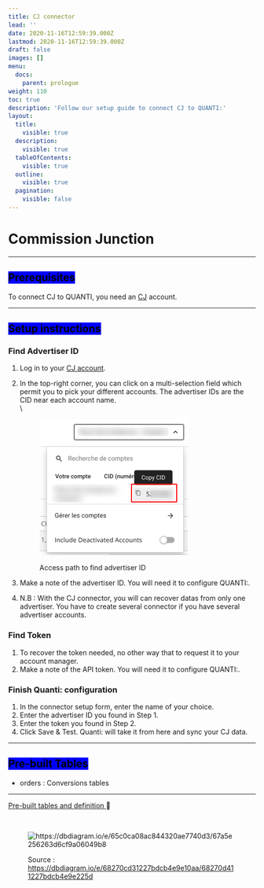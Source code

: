 ```yaml
---
title: CJ connector
lead: ''
date: 2020-11-16T12:59:39.000Z
lastmod: 2020-11-16T12:59:39.000Z
draft: false
images: []
menu:
  docs:
    parent: prologue
weight: 110
toc: true
description: 'Follow our setup guide to connect CJ to QUANTI:'
layout:
  title:
    visible: true
  description:
    visible: true
  tableOfContents:
    visible: true
  outline:
    visible: true
  pagination:
    visible: false
---
```


# Commission Junction&#x20;

***

## <mark style="background-color:blue;">Prerequisites</mark>

To connect CJ to QUANTI, you need an [CJ](https://www.cj.com/?utm_source=quanti.io\&utm_medium=partnership) account.

***

## <mark style="background-color:blue;">Setup instructions</mark>

### Find Advertiser ID

1. Log in to your [CJ account](https://signin.cj.com/login).
2.  In the top-right corner, you can click on a multi-selection field which permit you to pick your different accounts. The advertiser IDs are the CID near each account name.\
    \


    <figure><img src="../../content/en/docs/prologue/cj/cj1.png" alt="Access path to find advertiser ID" width="302"><figcaption><p>Access path to find advertiser ID</p></figcaption></figure>


3. Make a note of the advertiser ID. You will need it to configure QUANTI:.
4. N.B : With the CJ connector, you will can recover datas from only one advertiser. You have to create several connector if you have several advertiser accounts.

### Find Token

1. To recover the token needed, no other way that to request it to your account manager.
2. Make a note of the API token. You will need it to configure QUANTI:.

### Finish Quanti: configuration

1. In the connector setup form, enter the name of your choice.
2. Enter the advertiser ID you found in Step 1.
3. Enter the token you found in Step 2.
4. Click Save & Test. Quanti: will take it from here and sync your CJ data.

***

## <mark style="background-color:blue;">Pre-built Tables</mark>

* orders : Conversions tables

***

[Pre-built tables and definition ](https://dbdiagram.io/e/68270cd31227bdcb4e9e10aa/68270d411227bdcb4e9e225d):link:[ ](https://dbdiagram.io/e/65c0ca08ac844320ae7740d3/67a5e256263d6cf9a06049b8)

<figure><img src="https://dbdiagram.io/e/65c0ca08ac844320ae7740d3/67a5e256263d6cf9a06049b8" alt=""><figcaption></figcaption></figure>

<figure><img src="../../.gitbook/assets/Capture d’écran 2025-02-07 à 11.45.23.png" alt="https://dbdiagram.io/e/65c0ca08ac844320ae7740d3/67a5e256263d6cf9a06049b8"><figcaption><p>Source : <a href="https://dbdiagram.io/e/68270cd31227bdcb4e9e10aa/68270d411227bdcb4e9e225d">https://dbdiagram.io/e/68270cd31227bdcb4e9e10aa/68270d411227bdcb4e9e225d</a></p></figcaption></figure>
